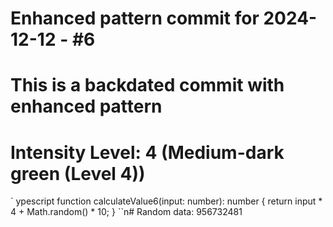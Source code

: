 ﻿# Enhanced pattern commit for 2024-12-12 - #6
# This is a backdated commit with enhanced pattern
# Intensity Level: 4 (Medium-dark green (Level 4))
`	ypescript
function calculateValue6(input: number): number {
    return input * 4 + Math.random() * 10;
}
``n# Random data: 956732481

